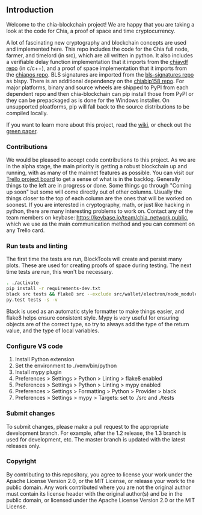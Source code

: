 ## Introduction
Welcome to the chia-blockchain project!
We are happy that you are taking a look at the code for Chia, a proof of space and time cryptocurrency.

A lot of fascinating new cryptography and blockchain concepts are used and implemented here.
This repo includes the code for the Chia full node, farmer, and timelord (in src), which are all written in python.
It also includes a verifiable delay function implementation that it imports from the [chiavdf repo](https://github.com/Chia-Network/chiavdf) (in c/c++), and a proof of space implementation that it imports from the [chiapos repo](https://github.com/Chia-Network/chiapos). BLS signatures are imported from the [bls-signatures repo](https://github.com/Chia-Network/bls-signatures) as blspy. There is an additional dependency on the [chiabip158 repo](https://github.com/Chia-Network/chiabip158). For major platforms, binary and source wheels are shipped to PyPI from each dependent repo and then chia-blockchain can pip install those from PyPI or they can be prepackaged as is done for the Windows installer. On unsupported ploatforms, pip will fall back to the source distributions to be compiled locally.

If you want to learn more about this project, read the [wiki](https://github.com/Chia-Network/chia-blockchain/wiki), or check out the [green paper](https://www.chia.net/assets/ChiaGreenPaper.pdf).

### Contributions
We would be pleased to accept code contributions to this project.
As we are in the alpha stage, the main priority is getting a robust blockchain up and running, with as many of the mainnet features as possible.
You can visit our [Trello project board](https://trello.com/b/ZuNx7sET) to get a sense of what is in the backlog.
Generally things to the left are in progress or done. Some things go through "Coming up soon" but some will come directly out of other columns.
Usually the things closer to the top of each column are the ones that will be worked on soonest.
If you are interested in cryptography, math, or just like hacking in python, there are many interesting problems to work on.
Contact any of the team members on keybase: https://keybase.io/team/chia_network.public, which we use as the main communication method and you can comment on any Trello card.

### Run tests and linting
The first time the tests are run, BlockTools will create and persist many plots. These are used for creating
proofs of space during testing. The next time tests are run, this won't be necessary.

```bash
. ./activate
pip install -r requirements-dev.txt
black src tests && flake8 src --exclude src/wallet/electron/node_modules  && mypy src tests
py.test tests -s -v
```
Black is used as an automatic style formatter to make things easier, and flake8 helps ensure consistent style.
Mypy is very useful for ensuring objects are of the correct type, so try to always add the type of the return value, and the type of local variables.

### Configure VS code
1. Install Python extension
2. Set the environment to ./venv/bin/python
3. Install mypy plugin
4. Preferences > Settings > Python > Linting > flake8 enabled
5. Preferences > Settings > Python > Linting > mypy enabled
7. Preferences > Settings > Formatting > Python > Provider > black
6. Preferences > Settings > mypy > Targets: set to ./src and ./tests

### Submit changes
To submit changes, please make a pull request to the appropriate development branch.
For example, after the 1.2 release, the 1.3 branch is used for development, etc.
The master branch is updated with the latest releases only.

### Copyright
By contributing to this repository, you agree to license your work under the Apache License Version 2.0, or the MIT License, or release your work to the public domain. Any work contributed where you are not the original author must contain its license header with the original author(s) and be in the public domain, or licensed under the Apache License Version 2.0 or the MIT License.
